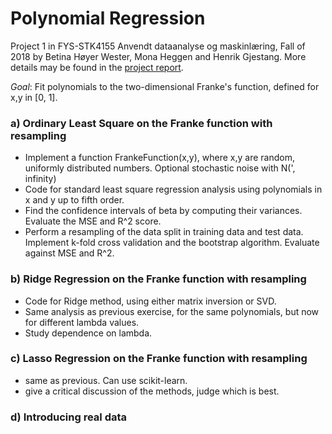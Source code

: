 # Polynomial Regression

Project 1 in FYS-STK4155 Anvendt dataanalyse og maskinlæring, Fall of 2018 by Betina Høyer Wester, Mona Heggen and Henrik Gjestang. More details may be found in the [project report](https://github.com/henriklg/ising_model_analysis/blob/master/FYS_STK4155_project2.pdf).

*Goal*: Fit polynomials to the two-dimensional Franke's function, defined for x,y in [0, 1]. 

### a) Ordinary Least Square on the Franke function with resampling
 - Implement a function FrankeFunction(x,y), where x,y are random, uniformly distributed numbers. Optional stochastic noise with N(', infinity)
 - Code for standard least square regression analysis using polynomials in x and y up to fifth order. 
- Find the confidence intervals of beta by computing their variances. Evaluate the MSE and R^2 score. 
 - Perform a resampling of the data split in training data and test data. Implement k-fold cross validation and the bootstrap algorithm. Evaluate against MSE and R^2.

### b) Ridge Regression on the Franke function with resampling
 - Code for Ridge method, using either matrix inversion or SVD. 
 - Same analysis as previous exercise, for the same polynomials, but now for different lambda values. 
 - Study dependence on lambda.

### c) Lasso Regression on the Franke function with resampling
 - same as previous. Can use scikit-learn. 
 - give a critical discussion of the methods, judge which is best. 

### d) Introducing real data

